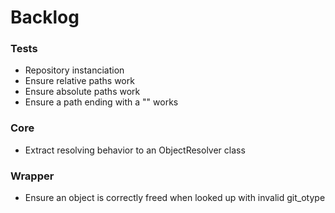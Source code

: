﻿# Backlog

### Tests

 - Repository instanciation
  - Ensure relative paths work
  - Ensure absolute paths work
  - Ensure a path ending with a "\" works

### Core

 - Extract resolving behavior to an ObjectResolver class

### Wrapper

 - Ensure an object is correctly freed when looked up with invalid git_otype